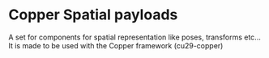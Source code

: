 # Copper Spatial payloads

A set for components for spatial representation like poses, transforms etc...
It is made to be used with the Copper framework (cu29-copper)
